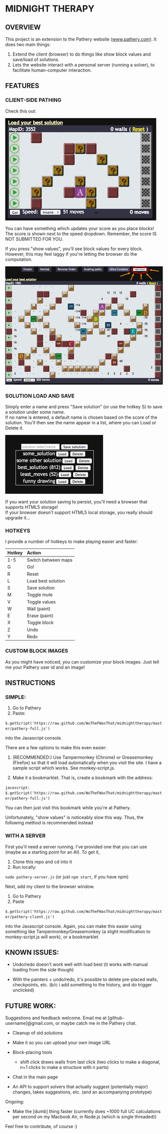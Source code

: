 # MIDNIGHT THERAPY #

<!--
## TABLE OF CONTENTS ##
* [OVERVIEW]
* [FEATURES]
* [INSTRUCTIONS]
* [KNOWN ISSUES]
* [FUTURE WORK]
-->

## OVERVIEW ##

This project is an extension to the Pathery website (www.pathery.com).  It does two main things:

1. Extend the client (browser) to do things like show block values and save/load of solutions.
2. Lets the website interact with a personal server (running a solver), to facilitate human-computer interaction.  

## FEATURES ##

### CLIENT-SIDE PATHING ###

Check this out:

![client side pathing](images/show-values-off.png)

You can have something which updates your score as you place blocks!
The score is shown next to the speed dropdown.  Remember, the score IS NOT SUBMITTED FOR YOU.

If you press "show values", you'll see block values for every block.  
However, this may feel laggy if you're letting the browser do the computation.

![client side pathing](images/show-values-on.png)

### SOLUTION LOAD AND SAVE ###

Simply enter a name and press "Save solution" (or use the hotkey S) to save a solution under some name.  
If no name is entered, a default name is chosen based on the score of the solution.
You'll then see the name appear in a list, where you can Load or Delete it.

![save solutions](images/save-solutions.png)

If you want your solution saving to persist, you'll need a browser that supports HTML5 storage!  
If your browser doesn't support HTML5 local storage, you really should upgrade it...

### HOTKEYS ###

I provide a number of hotkeys to make playing easier and faster:

| Hotkey        | Action              |
| ------------- |:------------------- |
| 1-5           | Switch between maps |
| G             | Go!                 |
| R             | Reset               |
| L             | Load best solution  |
| S             | Save solution       |
| M             | Toggle mute         |
| V             | Toggle values       |
| W             | Wall (paint)        |
| E             | Erase (paint)       |
| X             | Toggle block        |
| Z             | Undo                |
| Y             | Redo                |

### CUSTOM BLOCK IMAGES ###

As you might have noticed, you can customize your block images.  Just tell me your Pathery user id and an image!

## INSTRUCTIONS ##


### SIMPLE: ###

1. Go to Pathery
2. Paste:

`$.getScript('https://raw.github.com/WuTheFWasThat/midnighttherapy/master/pathery-full.js')`

into the Javascript console.

There are a few options to make this even easier:

1. (RECOMMENDED:) Use Tampermonkey (Chrome) or Greasemonkey (Firefox) so that it will load automatically when you visit the site.  I have a sample script which works.  See monkey-script.js.

2. Make it a bookmarklet.  That is, create a bookmark with the address:

`javascript: $.getScript('https://raw.github.com/WuTheFWasThat/midnighttherapy/master/pathery-full.js')`

You can then just visit this bookmark while you're at Pathery.


Unfortunately, "show values" is noticeably slow this way.  Thus, the following method is recommended instead

### WITH A SERVER ###

First you'll need a server running.  I've provided one that you can use (maybe as a starting point for an AI).  To get it,

1. Clone this repo and cd into it
2. Run locally:

`node pathery-server.js` (or just `npm start`, if you have npm)

Next, add my client to the browser window.

1. Go to Pathery
2. Paste

`$.getScript('https://raw.github.com/WuTheFWasThat/midnighttherapy/master/pathery-client.js')`

into the Javascript console.  Again, you can make this easier using something like Tampermonkey/Greasemonkey (a slight modification to monkey-script.js will work), or a bookmarklet.

<!--
### SERVER API ###

I'll get to this sometime...
-->

## KNOWN ISSUES: ##

- Undo/redo doesn't work well with load best (it works with manual loading from the side though)

- With the painters + undo/redo, it's possible to delete pre-placed walls, checkpoints, etc. (b/c i add something to the history, and do trigger unclicked)

<!--
None, at the moment.  Let me know if you find any! 
-->

<!--
## MINOR NOTES: ##

The values on the blocks is currently white, so it works best with darker blocks.  (I'll make the font color better/customizable in the future.)
-->

## FUTURE WORK: ##

Suggestions and feedback welcome.  Email me at [github-username]@gmail.com, or maybe catch me in the Pathery chat.

- Cleanup of old solutions

- Make it so you can upload your own image URL

- Block-placing tools
  - shift click draws walls from last click (two clicks to make a diagonal, n+1 clicks to make a structure with n parts)

- Chat in the main page

- An API to support solvers that actually suggest (potentially major) changes, takes suggestions, etc. (and an accompanying prototype)

Ongoing:

- Make the [dumb] thing faster (currently does ~1000 full UC calculations per second on my Macbook Air, in Node.js (which is single threaded))

Feel free to contribute, of course :)
